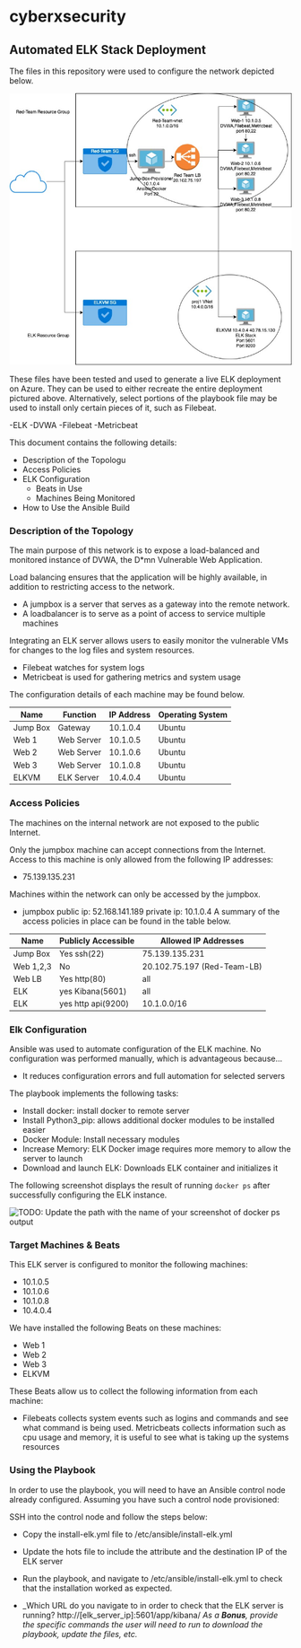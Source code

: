 # cyberxsecurity

## Automated ELK Stack Deployment

The files in this repository were used to configure the network depicted below.

![alt text](Diagrams/ELK.jpg)

These files have been tested and used to generate a live ELK deployment on Azure. They can be used to either recreate the entire deployment pictured above. Alternatively, select portions of the playbook file may be used to install only certain pieces of it, such as Filebeat.

 -ELK
 -DVWA
 -Filebeat
 -Metricbeat

This document contains the following details:
- Description of the Topologu
- Access Policies
- ELK Configuration
  - Beats in Use
  - Machines Being Monitored
- How to Use the Ansible Build


### Description of the Topology

The main purpose of this network is to expose a load-balanced and monitored instance of DVWA, the D*mn Vulnerable Web Application.

Load balancing ensures that the application will be highly available, in addition to restricting access to the network.
- A jumpbox is a server that serves as a gateway into the remote network.
- A loadbalancer is to serve as a point of access to service multiple machines

Integrating an ELK server allows users to easily monitor the vulnerable VMs for changes to the log files and system resources.
- Filebeat watches for system logs
- Metricbeat is used for gathering metrics and system usage

The configuration details of each machine may be found below.

| Name     | Function   | IP Address | Operating System |
|----------|------------|------------|------------------|
| Jump Box | Gateway    | 10.1.0.4   | Ubuntu           |
| Web 1    | Web Server | 10.1.0.5   | Ubuntu           |
| Web 2    | Web Server | 10.1.0.6   | Ubuntu           |
| Web 3    | Web Server | 10.1.0.8   | Ubuntu           |
| ELKVM    | ELK Server | 10.4.0.4   | Ubuntu           |
### Access Policies

The machines on the internal network are not exposed to the public Internet.

Only the jumpbox machine can accept connections from the Internet. Access to this machine is only allowed from the following IP addresses:
- 75.139.135.231

Machines within the network can only be accessed by the jumpbox.
- jumpbox
  public ip: 52.168.141.189
  private ip: 10.1.0.4
A summary of the access policies in place can be found in the table below.

| Name      | Publicly Accessible | Allowed IP Addresses        |
|-----------|---------------------|-----------------------------|
| Jump Box  | Yes ssh(22)         | 75.139.135.231              |
| Web 1,2,3 | No                  | 20.102.75.197 (Red-Team-LB) |
| Web LB    | Yes http(80)        | all                         |
| ELK       | yes Kibana(5601)    | all                         |
| ELK       | yes http api(9200)  | 10.1.0.0/16                 |

### Elk Configuration

Ansible was used to automate configuration of the ELK machine. No configuration was performed manually, which is advantageous because...
- It reduces configuration errors and full automation for selected servers

The playbook implements the following tasks:
- Install docker: install docker to remote server
- Install Python3_pip: allows additional docker modules to be installed easier
- Docker Module: Install necessary modules
- Increase Memory: ELK Docker image requires more memory to allow the server to launch
- Download and launch ELK: Downloads ELK container and initializes it

The following screenshot displays the result of running `docker ps` after successfully configuring the ELK instance.

![TODO: Update the path with the name of your screenshot of docker ps output](Images/docker_ps_output.png)

### Target Machines & Beats
This ELK server is configured to monitor the following machines:
- 10.1.0.5
- 10.1.0.6
- 10.1.0.8
- 10.4.0.4

We have installed the following Beats on these machines:
- Web 1
- Web 2
- Web 3
- ELKVM

These Beats allow us to collect the following information from each machine:
- Filebeats collects system events such as logins and commands and see what command is being used. Metricbeats collects information such as cpu usage and memory, it is useful to see what is taking up the systems resources

### Using the Playbook
In order to use the playbook, you will need to have an Ansible control node already configured. Assuming you have such a control node provisioned:

SSH into the control node and follow the steps below:
- Copy the install-elk.yml file to /etc/ansible/install-elk.yml
- Update the hots file to include the attribute and the destination IP of the ELK server
- Run the playbook, and navigate to /etc/ansible/install-elk.yml to check that the installation worked as expected.

- _Which URL do you navigate to in order to check that the ELK server is running?
http://[elk_server_ip]:5601/app/kibana/
_As a **Bonus**, provide the specific commands the user will need to run to download the playbook, update the files, etc._
